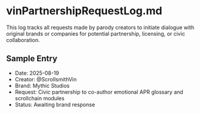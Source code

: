 # vinPartnershipRequestLog.md

This log tracks all requests made by parody creators to initiate dialogue with original brands or companies for potential partnership, licensing, or civic collaboration.

## Sample Entry
- Date: 2025-08-19  
- Creator: @ScrollsmithVin  
- Brand: Mythic Studios  
- Request: Civic partnership to co-author emotional APR glossary and scrollchain modules  
- Status: Awaiting brand response
